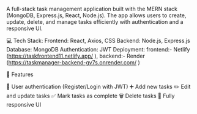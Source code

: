 A full-stack task management application built with the MERN stack (MongoDB, Express.js, React, Node.js). The app allows users to create, update, delete, and manage tasks efficiently with authentication and a responsive UI.


💻 Tech Stack:
Frontend: React, Axios, CSS
Backend: Node.js, Express.js
Database: MongoDB
Authentication: JWT
Deployment: frontend:- Netlify (https://taskfrontend11.netlify.app/
), backend:- Render (https://taskmanager-backend-gv7s.onrender.com/
)

🚀 Features

🔐 User authentication (Register/Login with JWT)
➕ Add new tasks
✏️ Edit and update tasks
✅ Mark tasks as complete
🗑️ Delete tasks
📱 Fully responsive UI


